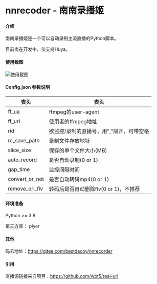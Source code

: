 # nnrecoder - 南南录播姬 

#### 介绍
南南录播姬是一个可以自动录制主流直播的Python脚本。

目前尚在开发中，仅支持Huya。

#### 使用截图
![使用截图](https://pic.rmb.bdstatic.com/bjh/a25876aa592316a6c981961c6511b2ae.png)

#### Config.json 参数说明

|  表头   | 表头  |
|  ----  | ----  |
| ff_ua  | ffmpeg的user-agent |
| ff_url  | 使用者的ffmpeg地址 |
| rid  | 欲监控/录制的直播号，用","隔开，可带空格 |
| rc_save_path  | 录制文件存放地址 |
| slice_size  | 保存的单个文件大小(MB) |
| auto_record  | 是否自动录制(0 or 1) |
| gap_time  | 监控间隔时间 |
| convert_or_not  | 是否自动转码mp4(0 or 1)|
| remove_ori_flv  | 转码后是否自动删除flv(0 or 1)，不推荐 |

#### 环境准备
Python >= 3.8

第三方库：
plyer
#### 其他
码云地址：https://gitee.com/bestdecoy/nnrecorder
#### 引用
直播源链接来自项目：https://github.com/wbt5/real-url
